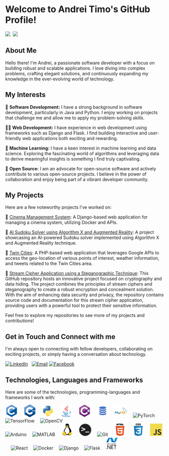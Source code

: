 # Welcome to Andrei Timo's GitHub Profile!

<kbd>
  <img src="https://github-readme-stats.vercel.app/api?username=andrei2timo&theme=radical"/>

  <img src="https://github-readme-stats.vercel.app/api/top-langs/?username=andrei2timo&theme=radical"/>
</kbd>

## About Me

Hello there! I'm Andrei, a passionate software developer with a focus on building robust and scalable applications. I love diving into complex problems, crafting elegant solutions, and continuously expanding my knowledge in the ever-evolving world of technology.

## My Interests

🔭 **Software Development:** I have a strong background in software development, particularly in Java and Python. I enjoy working on projects that challenge me and allow me to apply my problem-solving skills.

👨‍💻 **Web Development:** I have experience in web development using frameworks such as Django and Flask. I find building interactive and user-friendly web applications both exciting and rewarding.

🦾 **Machine Learning:** I have a keen interest in machine learning and data science. Exploring the fascinating world of algorithms and leveraging data to derive meaningful insights is something I find truly captivating.

📖 **Open Source:** I am an advocate for open-source software and actively contribute to various open-source projects. I believe in the power of collaboration and enjoy being part of a vibrant developer community.

## My Projects

Here are a few noteworthy projects I've worked on:

🎥 [Cinema Management System](https://github.com/andrei2timo/ESD-UWEFlix-Cinema-Component-B.git): A Django-based web application for managing a cinema system, utilizing Docker and APIs.

🧩 [AI Sudoku Solver using Algorithm X and Augmented Reality](https://github.com/andrei2timo/Dissertation---AI-Sudoku-Solver-using-Algorithm-X-and-Augmented-Reality.git): A project showcasing an AI-powered Sudoku solver implemented using Algorithm X and Augmented Reality technique.

🚊 [Twin Cities](https://github.com/andrei2timo/TwinCities.git): A PHP-based web application that leverages Google APIs to access the geo-location of various points of interest, weather information, and tweets related to the Twin Cities area.

🔐 [Stream Cipher Application using a Steganographic Technique](https://github.com/andrei2timo/Cryptography-Coursework---Final-Year): This GitHub repository hosts an innovative project focused on cryptography and data hiding. The project combines the principles of stream ciphers and steganography to create a robust encryption and concealment solution. With the aim of enhancing data security and privacy, the repository contains source code and documentation for this stream cipher application, providing users with a powerful tool to protect their sensitive information.

Feel free to explore my repositories to see more of my projects and contributions!

## Get in Touch and Connect with me

I'm always open to connecting with fellow developers, collaborating on exciting projects, or simply having a conversation about technology. 

<p align="left">
<a href="https://www.linkedin.com/in/andrei-timo-46b940180/" target="blank"><img src="https://img.shields.io/badge/LinkedIn-0077B5?style=for-the-badge&logo=linkedin&logoColor=white" alt="LinkedIn"/></a>&nbsp;&nbsp;
<a href="mailto:andreitimo048@gmail.com" target="blank"><img src="https://img.shields.io/badge/Gmail-D14836?style=for-the-badge&logo=gmail&logoColor=white" alt="Email"/></a>
<a href="https://www.facebook.com/timo.andrei/" target="_blank"><img src="https://img.shields.io/badge/Facebook-1877F2?style=for-the-badge&logo=facebook&logoColor=white" alt="Facebook"></a>
</p>


## Technologies, Languages and Frameworks

Here are some of the technologies, programming-languages and frameworks I work with:

<p align="left">
  <img src="https://raw.githubusercontent.com/devicons/devicon/master/icons/c/c-original.svg" alt="C" width="40" height="40">&emsp;
  <img src="https://raw.githubusercontent.com/devicons/devicon/master/icons/cplusplus/cplusplus-original.svg" alt="C++" width="40" height="40">&emsp;
  <img src="https://raw.githubusercontent.com/devicons/devicon/master/icons/python/python-original.svg" alt="Python" width="40" height="40">&emsp;
  <img src="https://raw.githubusercontent.com/devicons/devicon/master/icons/java/java-original.svg" alt="Java" width="40" height="40">&emsp;
  <img src="https://raw.githubusercontent.com/devicons/devicon/master/icons/csharp/csharp-original.svg" alt="C#" width="40" height="40">&emsp;
  <img src="https://raw.githubusercontent.com/github/explore/80688e429a7d4ef2fca1e82350fe8e3517d3494d/topics/sql/sql.png" alt="SQL" width="40" height="40">&emsp;
  <img src="https://raw.githubusercontent.com/devicons/devicon/master/icons/mysql/mysql-original-wordmark.svg" alt="MySQL" width="40" height="40">&emsp;
  <img src="https://www.vectorlogo.zone/logos/pytorch/pytorch-icon.svg" alt="PyTorch" width="40" height="40">&emsp;
  <img src="https://www.vectorlogo.zone/logos/tensorflow/tensorflow-icon.svg" alt="TensorFlow" width="40" height="40">&emsp;
  <img src="https://www.vectorlogo.zone/logos/opencv/opencv-icon.svg" alt="OpenCV" width="40" height="40"><br>
  <img src="https://cdn.worldvectorlogo.com/logos/arduino-1.svg" alt="Arduino" width="40" height="40">&emsp;
  <img src="https://upload.wikimedia.org/wikipedia/commons/2/21/Matlab_Logo.png" alt="MATLAB" width="40" height="40">&emsp;
  <img src="https://raw.githubusercontent.com/devicons/devicon/master/icons/linux/linux-original.svg" alt="Linux" width="40" height="40">&emsp;
  <img src="https://raw.githubusercontent.com/github/explore/80688e429a7d4ef2fca1e82350fe8e3517d3494d/topics/terminal/terminal.png" alt="Bash" width="40" height="40">&emsp;
  <img src="https://www.vectorlogo.zone/logos/git-scm/git-scm-icon.svg" alt="Git" width="40" height="40">&emsp;
  <img src="https://raw.githubusercontent.com/devicons/devicon/master/icons/html5/html5-original-wordmark.svg" alt="HTML5" width="40" height="40">&emsp;
  <img src="https://raw.githubusercontent.com/devicons/devicon/master/icons/css3/css3-original-wordmark.svg" alt="CSS3" width="40" height="40">&emsp;
  <img src="https://raw.githubusercontent.com/devicons/devicon/master/icons/javascript/javascript-original.svg" alt="JavaScript" width="40" height="40">&emsp;
  <img src="https://www.vectorlogo.zone/logos/reactjs/reactjs-icon.svg" alt="React" width="40" height="40">&emsp;
  <img src="https://www.vectorlogo.zone/logos/docker/docker-icon.svg" alt="Docker" width="40" height="40">&emsp;
  <img src="https://www.vectorlogo.zone/logos/djangoproject/djangoproject-ar21.svg" alt="Django" width="40" height="40">&emsp;
  <img src="https://www.vectorlogo.zone/logos/pocoo_flask/pocoo_flask-icon.svg" alt="Flask" width="40" height="40">&emsp;
  <img src="https://raw.githubusercontent.com/devicons/devicon/master/icons/dot-net/dot-net-original-wordmark.svg" alt=".NET" width="40" height="40">
</p>


